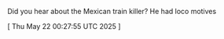  
Did you hear about the Mexican train killer? He had loco motives
 
[ 
Thu May 22 00:27:55 UTC 2025
 ]
